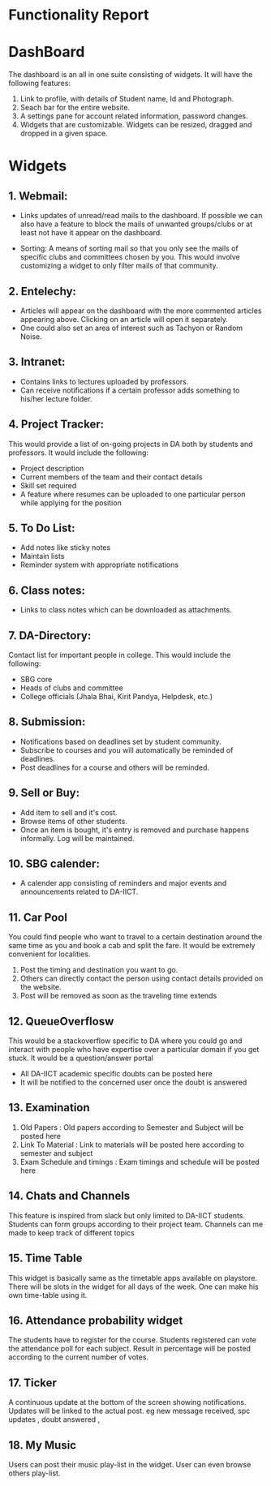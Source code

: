 Functionality Report
===========

# DashBoard
The dashboard is an all in one suite consisting of widgets. It will have the following features:
1. Link to profile, with details of Student name, Id and Photograph.  
2. Seach bar for the entire website.  
3. A settings pane for account related information, password changes.  
4. Widgets that are customizable. Widgets can be resized, dragged and dropped in a given space.   

# Widgets
## 1. Webmail:
* Links updates of unread/read mails to the dashboard. If possible we can also have a feature to block the mails of unwanted groups/clubs or at least not have it appear on the dashboard.

* Sorting: A means of sorting mail so that you only see the mails of specific clubs and committees chosen by you. This would involve customizing a widget to only filter mails of that community.

## 2. Entelechy:
* Articles will appear on the dashboard with the more commented articles appearing above. Clicking on an article will open it separately.
* One could also set an area of interest such as Tachyon or Random Noise.

## 3. Intranet:
* Contains links to lectures uploaded by professors.
* Can receive notifications if a certain professor adds something to his/her lecture folder.

## 4. Project Tracker:
This would provide a list of on-going projects in DA both by students and professors. It would include the following:
* Project description
* Current members of the team and their contact details
* Skill set required
* A feature where resumes can be uploaded to one particular person while applying for the position

## 5. To Do List:
* Add notes like sticky notes
* Maintain lists
* Reminder system with appropriate notifications

## 6. Class notes:
* Links to class notes which can be downloaded as attachments.

## 7. DA-Directory:
Contact list for important people in college. This would include the following:
* SBG core
* Heads of clubs and committee
* College officials (Jhala Bhai, Kirit Pandya, Helpdesk, etc.)


## 8. Submission:
* Notifications based on deadlines set by student community.
* Subscribe to courses and you will automatically be reminded of deadlines.
* Post deadlines for a course and others will be reminded.

## 9. Sell or Buy:
* Add item to sell and it's cost.
* Browse items of other students.
* Once an item is bought, it's entry is removed and purchase happens informally. Log will be maintained.

## 10. SBG calender:
* A calender app consisting of reminders and major events and announcements related to DA-IICT.


## 11. Car Pool
 You could find people who want to travel to a certain destination around the same time as you and book a cab and split the fare. It would be extremely convenient for localities.
1. Post the timing and destination you want to go.
2. Others can directly contact the person using contact details provided on the website.
3. Post will be removed as soon as the traveling time extends

## 12. QueueOverflosw
This would be a stackoverflow specific to DA where you could go and interact with people who have expertise over a particular domain if you get stuck. It would be a question/answer portal
- All DA-IICT academic specific doubts can be posted here
- It will be notified to the concerned user once the doubt is answered

## 13. Examination
1. Old Papers : Old papers according to Semester and Subject will be posted here
2. Link To Material : Link to materials will be posted here according to semester and subject
3. Exam Schedule and timings : Exam timings and schedule will be posted here

## 14. Chats and Channels
This feature is inspired from slack but only limited to DA-IICT students. Students can form groups according to their project team. Channels can me made to keep track of different topics

## 15. Time Table
This widget is basically same as the timetable apps available on playstore. There will be slots in the widget for all days of the week. One can make his own time-table using it.

## 16. Attendance probability widget
The students have to register for the course. Students registered can vote the attendance poll for each subject. Result in percentage will be posted according to the current number of votes.

## 17. Ticker
 A continuous update at the bottom of the screen showing notifications. Updates will be linked to the actual post. eg new message received, spc updates , doubt answered ,

## 18. My Music
 Users can post their music play-list in the widget. User can even browse others play-list.
